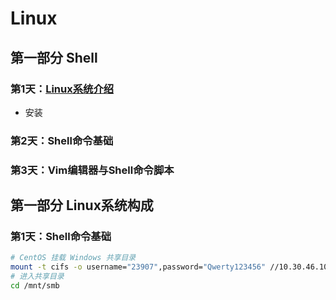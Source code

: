 # Linux

## 第一部分 Shell

### 第1天：[Linux系统介绍](./1.1_Linux系统介绍.md)

- 安装

### 第2天：Shell命令基础

### 第3天：Vim编辑器与Shell命令脚本

## 第一部分 Linux系统构成

### 第1天：Shell命令基础

```sh
# CentOS 挂载 Windows 共享目录
mount -t cifs -o username="23907",password="Qwerty123456" //10.30.46.109/WorkDir /mnt/smb
# 进入共享目录
cd /mnt/smb
```

